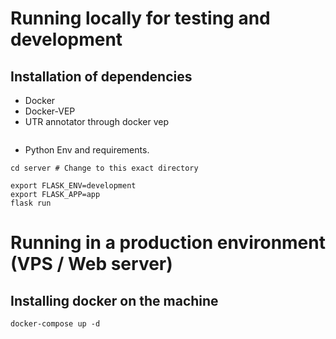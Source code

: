 # Running locally for testing and development

## Installation of dependencies 

- Docker
- Docker-VEP 
- UTR annotator through docker vep

```{bash}

```
- Python Env and requirements. 

```{bash}
cd server # Change to this exact directory

export FLASK_ENV=development 
export FLASK_APP=app 
flask run 
```
# Running in a production environment (VPS / Web server)

## Installing docker on the machine

```{bash}
docker-compose up -d 
```